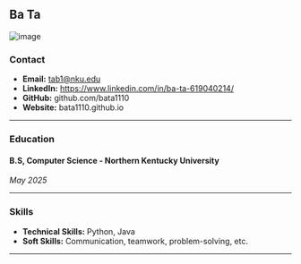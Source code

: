 Ba Ta
---
![image](https://github.com/NicholasCaporusso/NKU-ASE220-assignment-01/assets/102819022/8a16c64f-00ad-4f80-b14c-12adea8181c4)


### Contact

- **Email:** tab1@nku.edu
- **LinkedIn:** https://www.linkedin.com/in/ba-ta-619040214/
- **GitHub:** github.com/bata1110
- **Website:** bata1110.github.io

---

### Education

#### B.S, Computer Science - Northern Kentucky University

_*May 2025*_


---

### Skills

- **Technical Skills:** Python, Java
- **Soft Skills:** Communication, teamwork, problem-solving, etc.

---

